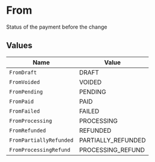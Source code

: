 # From

Status of the payment before the change


## Values

| Name                    | Value                   |
| ----------------------- | ----------------------- |
| `FromDraft`             | DRAFT                   |
| `FromVoided`            | VOIDED                  |
| `FromPending`           | PENDING                 |
| `FromPaid`              | PAID                    |
| `FromFailed`            | FAILED                  |
| `FromProcessing`        | PROCESSING              |
| `FromRefunded`          | REFUNDED                |
| `FromPartiallyRefunded` | PARTIALLY_REFUNDED      |
| `FromProcessingRefund`  | PROCESSING_REFUND       |